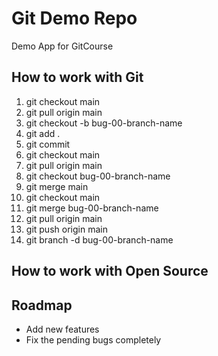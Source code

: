 # Git Demo Repo
Demo App for GitCourse

## How to work with Git
1. git checkout main
2. git pull origin main
3. git checkout -b bug-00-branch-name
4. git add .
5. git commit
6. git checkout main
7. git pull origin main
8. git checkout bug-00-branch-name
9. git merge main
10. git checkout main
11. git merge bug-00-branch-name
12. git pull origin main
13. git push origin main
14. git branch -d bug-00-branch-name

## How to work with Open Source

## Roadmap
* Add new features
* Fix the pending bugs completely